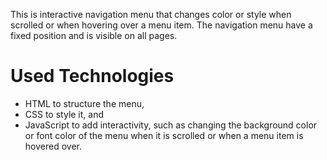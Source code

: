  This is interactive navigation menu that changes color or style when scrolled or when hovering over a menu item.
 The navigation menu have a fixed position and is visible on all pages. 
 # Used Technologies
 - HTML to structure the menu, 
 - CSS to style it, and 
 - JavaScript to add interactivity, such as changing the background color or font color of the menu when it is scrolled or when a menu item is hovered over.
